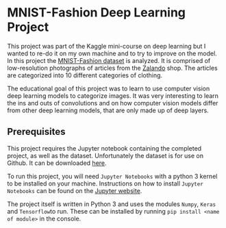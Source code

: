 # MNIST-Fashion Deep Learning Project

This project was part of the Kaggle mini-course on deep learning but I wanted to re-do it on my own machine and to try to improve on the model. In this project the [MNIST-Fashion dataset](https://www.kaggle.com/zalando-research/fashionmnist) is analyzed.   It is comprised of low-resolution photographs of articles from the [Zalando](.zalando.com) shop. The articles are categorized into 10 different categories of clothing.

The educational goal of this project was to learn to use computer vision deep learning models to categorize images. It was very interesting to learn the ins and outs of convolutions and on how computer vision models differ from other deep learning models, that are only made up of deep layers.

## Prerequisites

This project requires the Jupyter notebook containing the completed project, as well as the dataset. Unfortunately the dataset is for use on Github. It can be downloaded [here](https://www.kaggle.com/zalando-research/fashionmnist).

To run this project, you will need `Jupyter Notebooks` with a python 3 kernel to be installed on your machine. Instructions on how to install `Jupyter Notebooks` can be found on the [Jupyter website](https://jupyter.org/install).

The project itself is written in Python 3 and uses the modules `Numpy`, `Keras` and `Tensorflow`to run. These can be installed by running `pip install <name of module>` in the console.